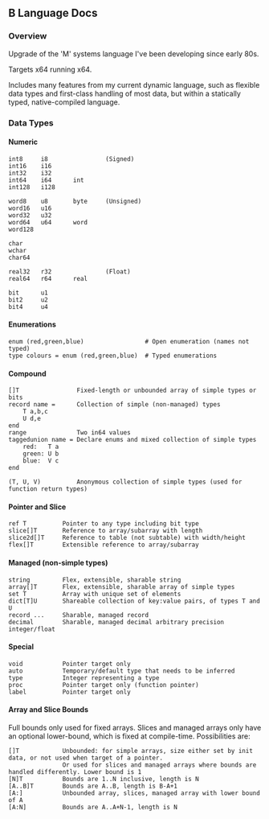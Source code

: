 ## B Language Docs

### Overview

Upgrade of the 'M' systems language I've been developing since early 80s.

Targets x64 running x64.

Includes many features from my current dynamic language, such as flexible data types and first-class handling of most data, but within a statically typed, native-compiled language.

### Data Types

#### Numeric
    int8     i8                (Signed)
    int16    i16
    int32    i32
    int64    i64      int
    int128   i128
    
    word8    u8       byte     (Unsigned)
    word16   u16
    word32   u32
    word64   u64      word
    word128
    
    char
    wchar
    char64
    
    real32   r32               (Float)
    real64   r64      real
    
    bit      u1
    bit2     u2
    bit4     u4

#### Enumerations
    enum (red,green,blue)                 # Open enumeration (names not typed)
    type colours = enum (red,green,blue)  # Typed enumerations

#### Compound
    []T                Fixed-length or unbounded array of simple types or bits
    record name =      Collection of simple (non-managed) types
        T a,b,c
        U d,e
    end
    range              Two in64 values
    taggedunion name = Declare enums and mixed collection of simple types
        red:   T a
        green: U b
        blue:  V c
    end
        
    (T, U, V)          Anonymous collection of simple types (used for function return types)

#### Pointer and Slice
    ref T          Pointer to any type including bit type
    slice[]T       Reference to array/subarray with length
    slice2d[]T     Reference to table (not subtable) with width/height
    flex[]T        Extensible reference to array/subarray
#### Managed (non-simple types)
    string         Flex, extensible, sharable string
    array[]T       Flex, extensible, sharable array of simple types
    set T          Array with unique set of elements
    dict[T]U       Shareable collection of key:value pairs, of types T and U
    record ...     Sharable, managed record
    decimal        Sharable, managed decimal arbitrary precision integer/float
#### Special
    void           Pointer target only
    auto           Temporary/default type that needs to be inferred
    type           Integer representing a type
    proc           Pointer target only (function pointer)
    label          Pointer target only

#### Array and Slice Bounds

Full bounds only used for fixed arrays. Slices and managed arrays only have an optional lower-bound, which is fixed at compile-time. Possibilities are:

    []T            Unbounded: for simple arrays, size either set by init data, or not used when target of a pointer.
                   Or used for slices and managed arrays where bounds are handled differently. Lower bound is 1
    [N]T           Bounds are 1..N inclusive, length is N
    [A..B]T        Bounds are A..B, length is B-A+1
    [A:]           Unbounded array, slices, managed array with lower bound of A
    [A:N]          Bounds are A..A+N-1, length is N

